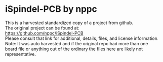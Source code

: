 
# iSpindel-PCB by nppc  
This is a harvested standardized copy of a project from github.  
The original project can be found at:  
https://github.com/nppc/iSpindel-PCB  
Please consult that link for additional, details, files, and license information.  
Note: It was auto harvested and if the original repo had more than one board file or anything out of the ordinary the files here are likely not representative.  
    